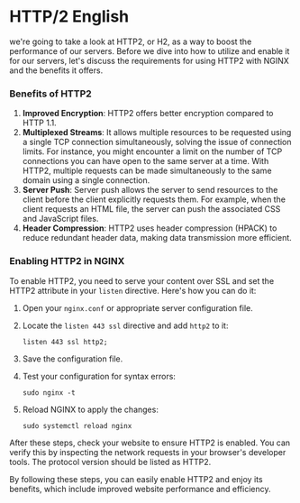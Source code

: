# HTTP/2 English

we're going to take a look at HTTP2, or H2, as a way to boost the performance of our servers. Before we dive into how to utilize and enable it for our servers, let's discuss the requirements for using HTTP2 with NGINX and the benefits it offers.

### Benefits of HTTP2

1. **Improved Encryption**: HTTP2 offers better encryption compared to HTTP 1.1.
2. **Multiplexed Streams**: It allows multiple resources to be requested using a single TCP connection simultaneously, solving the issue of connection limits. For instance, you might encounter a limit on the number of TCP connections you can have open to the same server at a time. With HTTP2, multiple requests can be made simultaneously to the same domain using a single connection.
3. **Server Push**: Server push allows the server to send resources to the client before the client explicitly requests them. For example, when the client requests an HTML file, the server can push the associated CSS and JavaScript files.
4. **Header Compression**: HTTP2 uses header compression (HPACK) to reduce redundant header data, making data transmission more efficient.

### Enabling HTTP2 in NGINX

To enable HTTP2, you need to serve your content over SSL and set the HTTP2 attribute in your `listen` directive. Here's how you can do it:

1. Open your `nginx.conf` or appropriate server configuration file.
2. Locate the `listen 443 ssl` directive and add `http2` to it:
    
    ```
    listen 443 ssl http2;
    
    ```
    
3. Save the configuration file.
4. Test your configuration for syntax errors:
    
    ```
    sudo nginx -t
    
    ```
    
5. Reload NGINX to apply the changes:
    
    ```
    sudo systemctl reload nginx
    
    ```
    

After these steps, check your website to ensure HTTP2 is enabled. You can verify this by inspecting the network requests in your browser's developer tools. The protocol version should be listed as HTTP2.

By following these steps, you can easily enable HTTP2 and enjoy its benefits, which include improved website performance and efficiency.